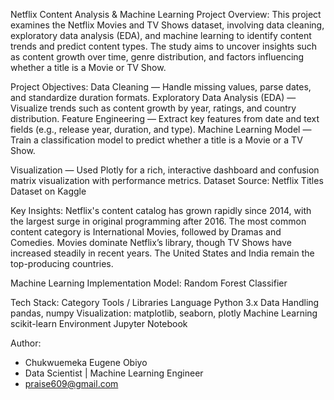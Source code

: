 Netflix Content Analysis & Machine Learning Project
Overview:
This project examines the Netflix Movies and TV Shows dataset, involving data cleaning, exploratory data analysis (EDA), and machine learning to identify content trends and predict content types. The study aims to uncover insights such as content growth over time, genre distribution, and factors influencing whether a title is a Movie or TV Show.

Project Objectives:
Data Cleaning — Handle missing values, parse dates, and standardize duration formats.
Exploratory Data Analysis (EDA) — Visualize trends such as content growth by year, ratings, and country distribution.
Feature Engineering — Extract key features from date and text fields (e.g., release year, duration, and type).
Machine Learning Model — Train a classification model to predict whether a title is a Movie or a TV Show.

Visualization — Used Plotly for a rich, interactive dashboard and confusion matrix visualization with performance metrics.
Dataset Source: Netflix Titles Dataset on Kaggle

Key Insights:
Netflix's content catalog has grown rapidly since 2014, with the largest surge in original programming after 2016.
The most common content category is International Movies, followed by Dramas and Comedies.
Movies dominate Netflix’s library, though TV Shows have increased steadily in recent years.
The United States and India remain the top-producing countries.

Machine Learning Implementation Model:
Random Forest Classifier

Tech Stack:
Category	Tools / Libraries
Language	Python 3.x
Data Handling	pandas, numpy
Visualization: matplotlib, seaborn, plotly
Machine Learning	scikit-learn
Environment	Jupyter Notebook

Author:
- Chukwuemeka Eugene Obiyo
- Data Scientist | Machine Learning Engineer
- praise609@gmail.com 

